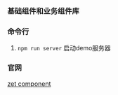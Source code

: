 ### 基础组件和业务组件库

### 命令行
1. `npm run server` 启动demo服务器

### 官网
[zet component](https://9-web.github.io/zet-component/#/)